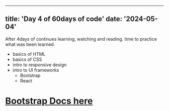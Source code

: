 
---
title: 'Day 4 of 60days of code'
date: '2024-05-04'
---

After 4days of continues learning, watching and reading. time to practice what was been learned.
 - basics of HTML
 - basics of CSS
 - intro to responsive design
 - intro to UI frameworks
    - Bootstrap
    - React






# [Bootstrap Docs here](https://getbootstrap.com/docs/5.3/getting-started/introduction/)
